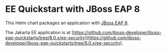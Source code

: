 # EE Quickstart with JBoss EAP 8

This Helm chart packages an application with [JBoss EAP 8](https://www.redhat.com/en/technologies/jboss-middleware/application-platform).

The Jakarta EE application is at [https://github.com/jboss-developer/jboss-eap-quickstarts/tree/8.0.x/ee-security](https://github.com/jboss-developer/jboss-eap-quickstarts/tree/8.0.x/ee-security).
